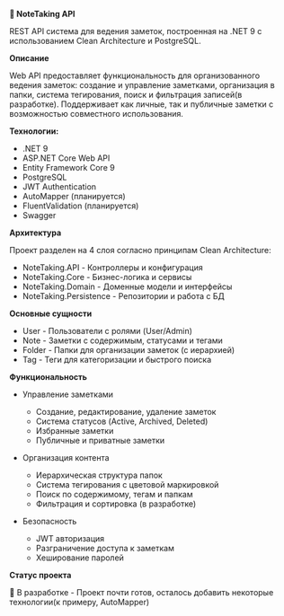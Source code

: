 **📝 NoteTaking API**

REST API система для ведения заметок, построенная на .NET 9 с использованием Clean Architecture и PostgreSQL.

**Описание**

Web API предоставляет функциональность для организованного ведения заметок:
создание и управление заметками, организация в папки, система тегирования, поиск и фильтрация записей(в разработке). Поддерживает как личные, так и публичные заметки с возможностью совместного использования.

**Технологии:**
- .NET 9
- ASP.NET Core Web API
- Entity Framework Core 9
- PostgreSQL
- JWT Authentication
- AutoMapper (планируется)
- FluentValidation (планируется)
- Swagger

**Архитектура**

Проект разделен на 4 слоя согласно принципам Clean Architecture:

- NoteTaking.API - Контроллеры и конфигурация
- NoteTaking.Core - Бизнес-логика и сервисы
- NoteTaking.Domain - Доменные модели и интерфейсы
- NoteTaking.Persistence - Репозитории и работа с БД

**Основные сущности**

- User - Пользователи с ролями (User/Admin)
- Note - Заметки с содержимым, статусами и тегами
- Folder - Папки для организации заметок (с иерархией)
- Tag - Теги для категоризации и быстрого поиска

**Функциональность**
- Управление заметками

  - Создание, редактирование, удаление заметок
  - Система статусов (Active, Archived, Deleted)
  - Избранные заметки
  - Публичные и приватные заметки

- Организация контента

  - Иерархическая структура папок
  - Система тегирования с цветовой маркировкой
  - Поиск по содержимому, тегам и папкам
  - Фильтрация и сортировка (в разработке)

- Безопасность

  - JWT авторизация
  - Разграничение доступа к заметкам
  - Хеширование паролей

**Статус проекта**

🚧 В разработке - Проект почти готов, осталось добавить некоторые технологии(к примеру, AutoMapper)
